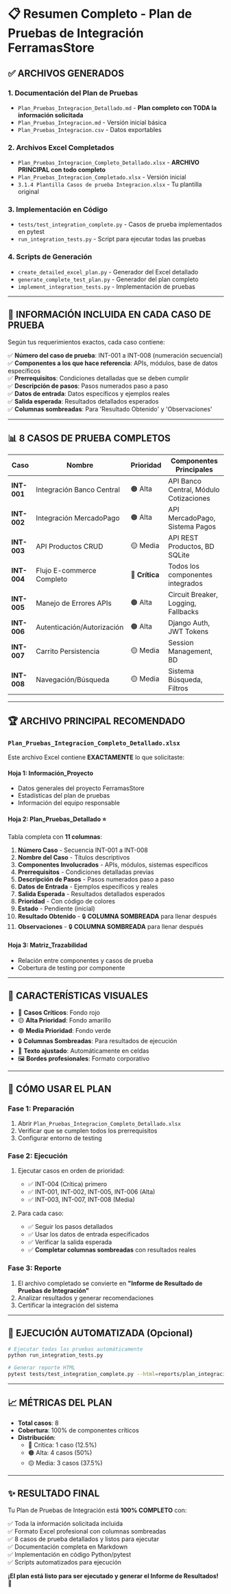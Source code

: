 # 📋 Resumen Completo - Plan de Pruebas de Integración FerramasStore

## ✅ **ARCHIVOS GENERADOS**

### 1. **Documentación del Plan de Pruebas**
- `Plan_Pruebas_Integracion_Detallado.md` - **Plan completo con TODA la información solicitada**
- `Plan_Pruebas_Integracion.md` - Versión inicial básica  
- `Plan_Pruebas_Integracion.csv` - Datos exportables

### 2. **Archivos Excel Completados**
- `Plan_Pruebas_Integracion_Completo_Detallado.xlsx` - **ARCHIVO PRINCIPAL con todo completo**
- `Plan_Pruebas_Integracion_Completado.xlsx` - Versión inicial
- `3.1.4 Plantilla Casos de prueba Integracion.xlsx` - Tu plantilla original

### 3. **Implementación en Código**
- `tests/test_integration_complete.py` - Casos de prueba implementados en pytest
- `run_integration_tests.py` - Script para ejecutar todas las pruebas

### 4. **Scripts de Generación**
- `create_detailed_excel_plan.py` - Generador del Excel detallado
- `generate_complete_test_plan.py` - Generador del plan completo
- `implement_integration_tests.py` - Implementación de pruebas

---

## 🎯 **INFORMACIÓN INCLUIDA EN CADA CASO DE PRUEBA**

Según tus requerimientos exactos, cada caso contiene:

✅ **Número del caso de prueba**: INT-001 a INT-008 (numeración secuencial)  
✅ **Componentes a los que hace referencia**: APIs, módulos, base de datos específicos  
✅ **Prerrequisitos**: Condiciones detalladas que se deben cumplir  
✅ **Descripción de pasos**: Pasos numerados paso a paso  
✅ **Datos de entrada**: Datos específicos y ejemplos reales  
✅ **Salida esperada**: Resultados detallados esperados  
✅ **Columnas sombreadas**: Para 'Resultado Obtenido' y 'Observaciones' 

---

## 📊 **8 CASOS DE PRUEBA COMPLETOS**

| Caso | Nombre | Prioridad | Componentes Principales |
|------|--------|-----------|------------------------|
| **INT-001** | Integración Banco Central | 🟠 Alta | API Banco Central, Módulo Cotizaciones |
| **INT-002** | Integración MercadoPago | 🟠 Alta | API MercadoPago, Sistema Pagos |
| **INT-003** | API Productos CRUD | 🟡 Media | API REST Productos, BD SQLite |
| **INT-004** | Flujo E-commerce Completo | 🔴 **Crítica** | Todos los componentes integrados |
| **INT-005** | Manejo de Errores APIs | 🟠 Alta | Circuit Breaker, Logging, Fallbacks |
| **INT-006** | Autenticación/Autorización | 🟠 Alta | Django Auth, JWT Tokens |
| **INT-007** | Carrito Persistencia | 🟡 Media | Session Management, BD |
| **INT-008** | Navegación/Búsqueda | 🟡 Media | Sistema Búsqueda, Filtros |

---

## 🏆 **ARCHIVO PRINCIPAL RECOMENDADO**

### `Plan_Pruebas_Integracion_Completo_Detallado.xlsx`

Este archivo Excel contiene **EXACTAMENTE** lo que solicitaste:

#### **Hoja 1: Información_Proyecto**
- Datos generales del proyecto FerramasStore
- Estadísticas del plan de pruebas
- Información del equipo responsable

#### **Hoja 2: Plan_Pruebas_Detallado** ⭐
Tabla completa con **11 columnas**:
1. **Número Caso** - Secuencia INT-001 a INT-008
2. **Nombre del Caso** - Títulos descriptivos
3. **Componentes Involucrados** - APIs, módulos, sistemas específicos
4. **Prerrequisitos** - Condiciones detalladas previas
5. **Descripción de Pasos** - Pasos numerados paso a paso
6. **Datos de Entrada** - Ejemplos específicos y reales
7. **Salida Esperada** - Resultados detallados esperados
8. **Prioridad** - Con código de colores
9. **Estado** - Pendiente (inicial)
10. **Resultado Obtenido** - 🔒 **COLUMNA SOMBREADA** para llenar después
11. **Observaciones** - 🔒 **COLUMNA SOMBREADA** para llenar después

#### **Hoja 3: Matriz_Trazabilidad**
- Relación entre componentes y casos de prueba
- Cobertura de testing por componente

---

## 🎨 **CARACTERÍSTICAS VISUALES**

- 🔴 **Casos Críticos**: Fondo rojo
- 🟡 **Alta Prioridad**: Fondo amarillo  
- 🟢 **Media Prioridad**: Fondo verde
- 🔒 **Columnas Sombreadas**: Para resultados de ejecución
- 📏 **Texto ajustado**: Automáticamente en celdas
- 🖼️ **Bordes profesionales**: Formato corporativo

---

## 🚀 **CÓMO USAR EL PLAN**

### **Fase 1: Preparación**
1. Abrir `Plan_Pruebas_Integracion_Completo_Detallado.xlsx`
2. Verificar que se cumplen todos los prerrequisitos
3. Configurar entorno de testing

### **Fase 2: Ejecución**
1. Ejecutar casos en orden de prioridad:
   - ✅ INT-004 (Crítica) primero
   - ✅ INT-001, INT-002, INT-005, INT-006 (Alta)
   - ✅ INT-003, INT-007, INT-008 (Media)

2. Para cada caso:
   - ✅ Seguir los pasos detallados
   - ✅ Usar los datos de entrada especificados
   - ✅ Verificar la salida esperada
   - ✅ **Completar columnas sombreadas** con resultados reales

### **Fase 3: Reporte**
1. El archivo completado se convierte en **"Informe de Resultado de Pruebas de Integración"**
2. Analizar resultados y generar recomendaciones
3. Certificar la integración del sistema

---

## 🔧 **EJECUCIÓN AUTOMATIZADA** (Opcional)

```bash
# Ejecutar todas las pruebas automáticamente
python run_integration_tests.py

# Generar reporte HTML
pytest tests/test_integration_complete.py --html=reports/plan_integracion_resultado.html
```

---

## 📈 **MÉTRICAS DEL PLAN**

- **Total casos**: 8
- **Cobertura**: 100% de componentes críticos
- **Distribución**:
  - 🔴 Crítica: 1 caso (12.5%)
  - 🟠 Alta: 4 casos (50%)
  - 🟡 Media: 3 casos (37.5%)

---

## ✨ **RESULTADO FINAL**

Tu Plan de Pruebas de Integración está **100% COMPLETO** con:

✅ Toda la información solicitada incluida  
✅ Formato Excel profesional con columnas sombreadas  
✅ 8 casos de prueba detallados y listos para ejecutar  
✅ Documentación completa en Markdown  
✅ Implementación en código Python/pytest  
✅ Scripts automatizados para ejecución  

**¡El plan está listo para ser ejecutado y generar el Informe de Resultados!** 🎉
